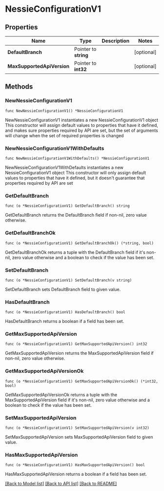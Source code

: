 # NessieConfigurationV1

## Properties

Name | Type | Description | Notes
------------ | ------------- | ------------- | -------------
**DefaultBranch** | Pointer to **string** |  | [optional] 
**MaxSupportedApiVersion** | Pointer to **int32** |  | [optional] 

## Methods

### NewNessieConfigurationV1

`func NewNessieConfigurationV1() *NessieConfigurationV1`

NewNessieConfigurationV1 instantiates a new NessieConfigurationV1 object
This constructor will assign default values to properties that have it defined,
and makes sure properties required by API are set, but the set of arguments
will change when the set of required properties is changed

### NewNessieConfigurationV1WithDefaults

`func NewNessieConfigurationV1WithDefaults() *NessieConfigurationV1`

NewNessieConfigurationV1WithDefaults instantiates a new NessieConfigurationV1 object
This constructor will only assign default values to properties that have it defined,
but it doesn't guarantee that properties required by API are set

### GetDefaultBranch

`func (o *NessieConfigurationV1) GetDefaultBranch() string`

GetDefaultBranch returns the DefaultBranch field if non-nil, zero value otherwise.

### GetDefaultBranchOk

`func (o *NessieConfigurationV1) GetDefaultBranchOk() (*string, bool)`

GetDefaultBranchOk returns a tuple with the DefaultBranch field if it's non-nil, zero value otherwise
and a boolean to check if the value has been set.

### SetDefaultBranch

`func (o *NessieConfigurationV1) SetDefaultBranch(v string)`

SetDefaultBranch sets DefaultBranch field to given value.

### HasDefaultBranch

`func (o *NessieConfigurationV1) HasDefaultBranch() bool`

HasDefaultBranch returns a boolean if a field has been set.

### GetMaxSupportedApiVersion

`func (o *NessieConfigurationV1) GetMaxSupportedApiVersion() int32`

GetMaxSupportedApiVersion returns the MaxSupportedApiVersion field if non-nil, zero value otherwise.

### GetMaxSupportedApiVersionOk

`func (o *NessieConfigurationV1) GetMaxSupportedApiVersionOk() (*int32, bool)`

GetMaxSupportedApiVersionOk returns a tuple with the MaxSupportedApiVersion field if it's non-nil, zero value otherwise
and a boolean to check if the value has been set.

### SetMaxSupportedApiVersion

`func (o *NessieConfigurationV1) SetMaxSupportedApiVersion(v int32)`

SetMaxSupportedApiVersion sets MaxSupportedApiVersion field to given value.

### HasMaxSupportedApiVersion

`func (o *NessieConfigurationV1) HasMaxSupportedApiVersion() bool`

HasMaxSupportedApiVersion returns a boolean if a field has been set.


[[Back to Model list]](../README.md#documentation-for-models) [[Back to API list]](../README.md#documentation-for-api-endpoints) [[Back to README]](../README.md)


